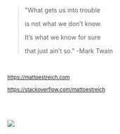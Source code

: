 >"What gets us into trouble
>
>is not what we don’t know.
>
>It’s what we know for sure
>
>that just ain’t so."  -Mark Twain

<br />

<p>
  <small>
    <a href="https://mattoestreich.com">https://mattoestreich.com</a>
  </small>
</p>


<p>
  <small>
    <a href="https://stackoverflow.com/users/10431732/matt-oestreich">https://stackoverflow.com/mattoestreich</a>
  </small>
</p>

<br />

<br />

![](https://komarev.com/ghpvc/?username=oze4&color=green&label=Profile+Views+as+of+8%2F3%2F2020)
